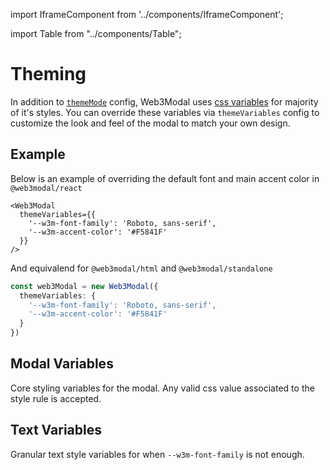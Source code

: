 import IframeComponent from '../components/IframeComponent';

import Table from "../components/Table";

# Theming

In addition to [`themeMode`](./options.md#thememode-optional) config, Web3Modal uses [css variables](https://developer.mozilla.org/en-US/docs/Web/CSS/Using_CSS_custom_properties) for majority of it's styles. You can override these variables via `themeVariables` config to customize the look and feel of the modal to match your own design.

## Example

Below is an example of overriding the default font and main accent color in `@web3modal/react`

```tsx
<Web3Modal
  themeVariables={{
    '--w3m-font-family': 'Roboto, sans-serif',
    '--w3m-accent-color': '#F5841F'
  }}
/>
```

And equivalend for `@web3modal/html` and `@web3modal/standalone`

```ts
const web3Modal = new Web3Modal({
  themeVariables: {
    '--w3m-font-family': 'Roboto, sans-serif',
    '--w3m-accent-color': '#F5841F'
  }
})
```

## Modal Variables

Core styling variables for the modal. Any valid css value associated to the style rule is accepted.

<Table
  headers={["Variable", "Description", "Example"]}
  data={[
    {
      variable: { code: "--w3m-font-family" },
      description: "Base font family",
      example: { code: "Roboto, sans-serif" },
    },
    {
      variable: { code: "--w3m-z-index" },
      description: "Z-index position",
      example: { code: "10" },
    },
    {
      variable: { code: "--w3m-accent-color" },
      description: "Color used for buttons, icons, labels, etc.",
      example: { code: "#FFFFFF" },
    },
    {
      variable: { code: "--w3m-accent-fill-color" },
      description: "Color used for text and icons inside elements with accent color background",
      example: { code: "#000000" },
    },
    {
      variable: { code: "--w3m-background-color" },
      description: "Background color to be used isntead of default animated gradient",
      example: { code: "#CECECE" },
    },
    {
      variable: { code: "--w3m-background-image-url" },
      description: "Background image url to be used instead of default animated gradient",
      example: { code: "https://..." },
    },
    {
      variable: { code: "--w3m-logo-image-url" },
      description: "Image url to be used instead of WalletConnect logo",
      example: { code: "https://..." },
    },
    {
      variable: { code: "--w3m-background-border-radius" },
      description: "Border radius applied to the modal background",
      example: { code: "12px" },
    },
    {
      variable: { code: "--w3m-container-border-radius" },
      description: "Border radius applied to main modal content area",
      example: { code: "24px" },
    },
    {
      variable: { code: "--w3m-wallet-icon-border-radius" },
      description: "Border radius applied to wallet icons",
      example: { code: "2em" },
    },
    {
      variable: { code: "--w3m-wallet-icon-large-border-radius" },
      description: "Border radius applied to large wallet icons",
      example: { code: "3em" },
    },
    {
      variable: { code: "--w3m-wallet-icon-small-border-radius " },
      description: "Border radius applied to small wallet icons",
      example: { code: "1em" },
    },
    {
      variable: { code: "--w3m-input-border-radius" },
      description: "Border radius applied to text inputs",
      example: { code: "50%" },
    },
    {
      variable: { code: "--w3m-notification-border-radius" },
      description: "Border radius applied to toast notification",
      example: { code: "2rem" },
    },
    {
      variable: { code: "--w3m-button-border-radius" },
      description: "Border radius applied to primary buttons like 'Connect' or 'Account'",
      example: { code: "8px" },
    },
    {
      variable: { code: "--w3m-secondary-button-border-radius" },
      description: "Border radius applied to secondary buttons, ones inside modal views",
      example: { code: "8px" },
    },
    {
      variable: { code: "--w3m-icon-button-border-radius" },
      description: "Border radius applied to icon only buttons like 'Copy' or 'Disconnect'",
      example: { code: "50%" },
    },
    {
      variable: { code: "--w3m-button-hover-highlight-border-radius" },
      description: "Border radius applied to hover highlight on wallet or chain buttons",
      example: { code: "2rem" },
    },
  ]}
/>

## Text Variables

Granular text style variables for when `--w3m-font-family` is not enough.

<Table
  headers={["Variable", "Description", "Example"]}
  data={[
    {
      variable: { code: "--w3m-text-big-bold-size" },
      description: "Font size of big-bold text variant (modal and page titles)",
      example: { code: "2rem" },
    },
    {
      variable: { code: "--w3m-text-big-bold-weight" },
      description: "Font weight of big-bold text variant (modal and page titles)",
      example: { code: "bold" },
    },
    {
      variable: { code: "--w3m-text-big-bold-line-height" },
      description: "Line height of big-bold text variant (modal and page titles)",
      example: { code: "14px" }
    },
    {
      variable: { code: "--w3m-text-big-bold-letter-spacing" },
      description: "Letter spacing of big-bold text variant (modal and page titles)",
      example: { code: "1px" }
    },
    {
      variable: { code: "--w3m-text-big-bold-text-transform" },
      description: "Text transform of big-bold text variant (modal and page titles)",
      example: { code: "uppercase" }
    },
    {
      variable: { code: "--w3m-text-big-bold-font-family" },
      description: "Font family of big-bold text variant (modal and page titles)",
      example: { code: "Helvetica, sans-serif" },
    },
    {
      variable: { code: "--w3m-text-medium-regular-size" },
      description: "Font size of medium-regular text variant (button and data labels)",
      example: { code: "1rem" },
    },
    {
      variable: { code: "--w3m-text-medium-regular-weight" },
      description: "Font weight of medium-regular text variant (button and data labels)",
      example: { code: "normal" },
    },
    {
      variable: { code: "--w3m-text-medium-regular-line-height" },
      description: "Line height of medium-regular text variant (button and data labels)",
      example: { code: "14px" }
    },
    {
      variable: { code: "--w3m-text-medium-regular-letter-spacing" },
      description: "Letter spacing of medium-regular text variant (button and data labels)",
      example: { code: "1px" }
    },
    {
      variable: { code: "--w3m-text-medium-regular-text-transform" },
      description: "Text transform of medium-regular text variant (button and data labels)",
      example: { code: "capitalize" }
    },
    {
      variable: { code: "--w3m-text-medium-regular-font-family" },
      description: "Font family of medium-regular text variant (button and data labels)",
      example: { code: "Arial, sans-serif" },
    },
    {
      variable: { code: "--w3m-text-small-regular-size" },
      description: "Font size of small-regular text variant (secondary buttons, toast notification and labels)",
      example: { code: "0.75rem" },
    },
    {
      variable: { code: "--w3m-text-small-regular-weight" },
      description: "Font weight of small-regular text variant (secondary buttons, toast notification and labels)",
      example: { code: "normal" },
    },
    {
      variable: { code: "--w3m-text-small-regular-line-height" },
      description: "Line height of small-regular text variant (secondary buttons, toast notification and labels)",
      example: { code: "14px" }
    },
    {
      variable: { code: "--w3m-text-small-regular-letter-spacing" },
      description: "Letter spacing of small-regular text variant (secondary buttons, toast notification and labels)",
      example: { code: "1px" }
    },
    {
      variable: { code: "--w3m-text-small-regular-text-transform" },
      description: "Text transform of small-regular text variant (secondary buttons, toast notification and labels)",
      example: { code: "capitalize" }
    },
    {
      variable: { code: "--w3m-text-small-regular-font-family" },
      description: "Font family of small-regular text variant (secondary buttons, toast notification and labels)",
      example: { code: "Helvetica, sans-serif" },
    },
    {
      variable: { code: "--w3m-text-small-thin-size" },
      description: "Font size of small-thin text variant (input placeholder and help text)",
      example: { code: "0.65rem" },
    },
    {
      variable: { code: "--w3m-text-small-thin-weight" },
      description: "Font weight of small-thin text variant (input placeholder and help text)",
      example: { code: "lighter" },
    },
    {
      variable: { code: "--w3m-text-small-thin-line-height" },
      description: "Line height of small-thin text variant (input placeholder and help text)",
      example: { code: "0.8rem" }
    },
    {
      variable: { code: "--w3m-text-small-thin-letter-spacing" },
      description: "Letter spacing of small-thin text variant (input placeholder and help text)",
      example: { code: "0.01em" }
    },
    {
      variable: { code: "--w3m-text-small-thin-text-transform" },
      description: "Text transform of small-thin text variant (input placeholder and help text)",
      example: { code: "none" }
    },
    {
      variable: { code: "--w3m-text-small-thin-font-family" },
      description: "Font family of small-thin text variant (input placeholder and help text)",
      example: { code: "Arial, sans-serif" },
    },
    {
      variable: { code: "--w3m-text-xsmall-bold-size" },
      description: "Font size of xsmall-bold text variant (sublabels)",
      example: { code: "0.5rem" },
    },
    {
      variable: { code: "--w3m-text-xsmall-bold-weight" },
      description: "Font weight of xsmall-bold text variant (sublabels)",
      example: { code: "bold" },
    },
    {
      variable: { code: "--w3m-text-xsmall-bold-line-height" },
      description: "Line height of xsmall-bold text variant (sublabels)",
      example: { code: "10px" }
    },
    {
      variable: { code: "--w3m-text-xsmall-bold-letter-spacing" },
      description: "Letter spacing of xsmall-bold text variant (sublabels)",
      example: { code: "-0.03em" }
    },
    {
      variable: { code: "--w3m-text-xsmall-bold-text-transform" },
      description: "Text transform of xsmall-bold text variant (sublabels)",
      example: { code: "uppercase" }
    },
    {
      variable: { code: "--w3m-text-xsmall-bold-font-family" },
      description: "Font family of xsmall-bold text variant (sublabels)",
      example: { code: "Arial, sans-serif" },
    },
    {
      variable: { code: "--w3m-text-xsmall-regular-size" },
      description: "Font size of xsmall-regular text variant (wallet and network button labels)",
      example: { code: "0.5rem" },
    },
    {
      variable: { code: "--w3m-text-xsmall-regular-weight" },
      description: "Font weight of xsmall-regular text variant (wallet and network button labels)",
      example: { code: "normal" },
    },
    {
      variable: { code: "--w3m-text-xsmall-regular-line-height" },
      description: "Line height of xsmall-regular text variant (wallet and network button labels)",
      example: { code: "10px" },
    },
    {
      variable: { code: "--w3m-text-xsmall-regular-letter-spacing" },
      description: "Letter spacing of xsmall-regular text variant (wallet and network button labels)",
      example: { code: "0.1em" },
    },
    {
      variable: { code: "--w3m-text-xsmall-regular-text-transform" },
      description: "Text transform of xsmall-regular text variant (wallet and network button labels)",
      example: { code: "none" },
    },
    {
      variable: { code: "--w3m-text-xsmall-regular-font-family" },
      description: "Font family of xsmall-regular text variant (wallet and network button labels)",
      example: { code: "Helvetica, sans-serif" },
    },
  ]}
/>

<IframeComponent />
